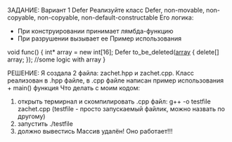 ЗАДАНИЕ:
Вариант 1
Defer
Реализуйте класс Defer, non-movable, non-copyable, non-copyable, non-default-constructable
Его логика:
- При конструировании принимает лямбда-функцию
- При разрушении вызывает ее
Пример использования

void func() {
    int* array = new int[16];
    Defer to_be_deleted([array]() {
        delete[] array;
    });
    //some logic with array
}

РЕШЕНИЕ:
Я создала 2 файла: zachet.hpp и zachet.cpp. Класс реализован в .hpp файле, в .cpp файле написан пример использования + main() функция 
Что делать с моим кодом:
1. открыть термирнал и скомпилировать .cpp файл: g++ -o testfile zachet.cpp (testfile - просто запускаемый файлик, можно назвать по другому)
2. запустить ./testfile
3. должно вывестись Массив удалён! Оно работает!!!
